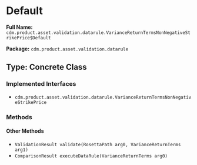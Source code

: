# Default

**Full Name:** `cdm.product.asset.validation.datarule.VarianceReturnTermsNonNegativeStrikePrice$Default`

**Package:** `cdm.product.asset.validation.datarule`

## Type: Concrete Class

### Implemented Interfaces

- `cdm.product.asset.validation.datarule.VarianceReturnTermsNonNegativeStrikePrice`

### Methods

#### Other Methods

- `ValidationResult validate(RosettaPath arg0, VarianceReturnTerms arg1)`
- `ComparisonResult executeDataRule(VarianceReturnTerms arg0)`


